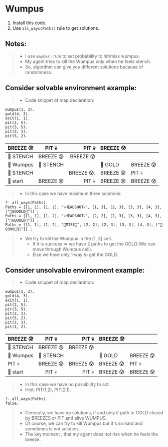 # Wumpus
1) Install this code.
2) Use `all_ways(Paths)` rule to get solutions.

## Notes:
> - I use `maybe()` rule to set probability to hit/miss wumpus.
> - My agent tries to kill the Wumpus only when he feels stench.
> - So, algorithm can give you different solutions because of randomness.

## Consider solvable environment example:
> - Code snippet of map declaration:
```
wumpus(1, 3).
gold(4, 3).
exit(1, 1).
pit(2, 5).
pit(3, 5).
pit(3, 1).
pit(5, 2).
```

| BREEZE   😰  	|    PIT 💀   	|  PIT    💀   	| BREEZE   😰 	|            	|
|-------------	|:----------:	|------------:	|------------	|------------	|
|   🤮 STENCH  	|  BREEZE 😰  	|  BREEZE 😰   	|            	|            	|
|   👻 Wumpus  	|  🤮 STENCH  	|             	|   👑  GOLD  	| BREEZE   😰 	|
|   🤮  STENCH 	|            	| BREEZE  😰.  	| BREEZE   😰 	|   PIT   💀  	|
|  🕺 start    	| BREEZE   😰 	|   PIT   💀   	| BREEZE   😰 	| BREEZE   😰 	|

> - In this case we have maximum three solutions:
```
?- all_ways(Paths).
Paths = [[1, 1], [1, 2], "💀HEADSHOT💀", [1, 3], [2, 3], [3, 3], [4, 3], ["👑GOOOLD👑"]] ;
Paths = [[1, 1], [1, 2], "💀HEADSHOT💀", [2, 2], [2, 3], [3, 3], [4, 3], ["👑GOOOLD👑"]] ;
Paths = [[1, 1], [1, 2], "💩MISS💩", [2, 2], [2, 3], [3, 3], [4, 3], ["👑GOOOLD👑"]] ;
```
> - We try to kill the Wumpus in the [1, 2] cell.
>   - If it is success => we have 2 paths to get the GOLD.(We can move through Wumpus cell).
>   - Else we have only 1 way to get the GOLD.

## Consider unsolvable environment example:

> - Code snippet of map declaration:
```
wumpus(1, 3).
gold(4, 3).
exit(1, 1).
pit(2, 5).
pit(3, 5).
pit(3, 1).
pit(5, 2).
pit(2, 1).
pit(1, 2).
```

| BREEZE   😰 	|   PIT 💀  	|  PIT    💀   	| BREEZE   😰 	|            	|
|------------	|:--------:	|------------:	|------------	|------------	|
|   🤮 STENCH 	| BREEZE 😰 	|  BREEZE 😰   	|            	|            	|
|   👻 Wumpus 	| 🤮 STENCH 	|             	|   👑  GOLD  	| BREEZE   😰 	|
|  PIT   💀   	| BREEZE 😰 	| BREEZE  😰   	| BREEZE   😰 	|   PIT   💀  	|
|  🕺 start   	|  PIT  💀  	|   PIT   💀   	| BREEZE   😰 	| BREEZE   😰 	|

> - In this case we have no possibility to act.
> - Hint: PIT(1;2), PIT(2,1).

``` 
?- all_ways(Paths).
false.
```
> - Generally, we have no solutions, if and only if path to GOLD closed by BREEZES or PIT and alive WUMPUS.
> - Of course, we can try to kill Wumpus but it's so hard and sometimes is not solution.
> - The key moment , that my agent does not risk when he feels the breeze.